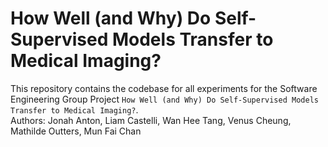# How Well (and Why) Do Self-Supervised Models Transfer to Medical Imaging? 
This repository contains the codebase for all experiments for the Software Engineering Group Project `How Well (and Why) Do Self-Supervised Models Transfer to Medical Imaging?`. <br />
Authors: Jonah Anton, Liam Castelli, Wan Hee Tang, Venus Cheung, Mathilde Outters, Mun Fai Chan
